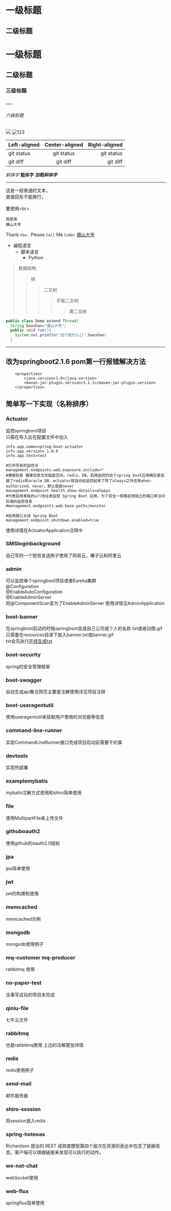 一级标题
==
二级标题
--
# 一级标题
##  二级标题
### 三级标题
。。。
###### 六级标题

![](https://7n.w3cschool.cn/attachments/cover/cover_javavm.jpeg?imageView2/1/w/150/h/84)
![123](https://7n.w3cschool.cn/attachments/cover/cover_javavm.jpeg?imageView2/1/w/150/h/84 "不要点啊")

| Left-aligned | Center-aligned | Right-aligned |
| :---         |     :---:      |          ---: |
| git status   | git status     | git status    |
| git diff     | git diff       | git diff      |

*斜体字* 
**粗体字** 
***加粗斜体字***

***

这是一段普通的文本，  
直接回车不能换行，<br>  
要使用\<br>  

    我是谁
    爆山大爷
    
Thank `You` . Please `Call` Me `Coder`
[爆山大爷](https://baike.baidu.com/item/%E7%88%86%E5%B1%B1/22225262?fromtitle=%E7%88%86%E5%B1%B1%E5%A4%A7%E7%88%B7&fromid=23534342)  

* 编程语言  
    * 脚本语言  
        * Python  
        
>数据结构  
>>树  
>>>二叉树  
>>>>平衡二叉树  
>>>>>满二叉树  

```Java
public class Demo extend Thread{
  String baoshan="爆山大爷";
  public void run(){
    System.out.println("这个是什么{}",baoshan)
  }
```
***
## 改为springboot2.1.6 pom第一行报错解决方法
```
	<properties>
		<java.version>1.8</java.version>
		<maven-jar-plugin.version>3.1.1</maven-jar-plugin.version>
	</properties>
```
## 简单写一下实现（名称排序）
### Actuator
监控springboot项目<br>
只需在导入后在配置文件中加入
```
info.app.name=spring-boot-actuator
info.app.version= 1.0.0
info.app.test=test

#打开所有的监控点
management.endpoints.web.exposure.include=*
#健康检查 健康信息包含磁盘空间、redis、DB，启用监控的这个spring boot应用确实是连接了redis和oracle DB，actuator就自动给监控起来了除了always之外还有when-authorized、never，默认值是never
management.endpoint.health.show-details=always
#代表启用单独的url地址来监控 Spring Boot 应用，为了安全一般都启用独立的端口来访问后端的监控信息
#management.endpoints.web.base-path=/monitor

#启用接口关闭 Spring Boot
management.endpoint.shutdown.enabled=true
```
使用详情在ActuatorApplication注释中
### SMSloginbackground
自己写的一个短信发送例子使用了网易云，榛子云和阿里云
### admin
可以监控单个springboot项目或者Eureka集群<br>
@Configuration<br>
@EnableAutoConfiguration<br>
@EnableAdminServer<br>
将@ComponentScan变为了EnableAdminServer
使用详情见AdminApplication
### boot-banner
在springboot启动的时候springboot变成自己公司或个人的名称.txt或者动图.gif<br>
只需要在resources目录下放入banner.txt或banner.gif<br>
txt会先执行[在线生成txt](http://www.network-science.de/ascii/)  
### boot-security
spring的安全管理框架
### boot-swagger
自动生成api集合网页主要是注解使用详见项目注释
### boot-useragentutil
使用useragentutil来获取用户使用的浏览器等信息
### command-line-runner
实现CommandLineRunner接口完成项目启动前需要干的事
### devtools
实现热部署
### examplemybatis
mybatis注解方式使用和shiro简单使用
### file
使用MultipartFile来上传文件
### githuboauth2
使用github的oauth2.0授权
### jpa
jpa简单使用
### jwt
jwt的构建和使用
### memcached
memcached示例
### mongodb
mongodb使用例子
### mq-customer mq-producer
rabbitmq 使用
### no-paper-test
没事写这玩的项目未完成
### qiniu-file
七牛云文件
### rabbitmq
也是rabbitmq使用 上边的注解更加详情
### redis
redis使用例子
### send-mail
邮件服务器
### shiro-session
将session放入redis
### spring-hoteoas
Richardson 提出的 REST 成熟度模型第四个层次在资源的表达中包含了链接信息。客户端可以根据链接来发现可以执行的动作。
### we-not-chat
webSocket使用
### web-flux
springflux简单使用

